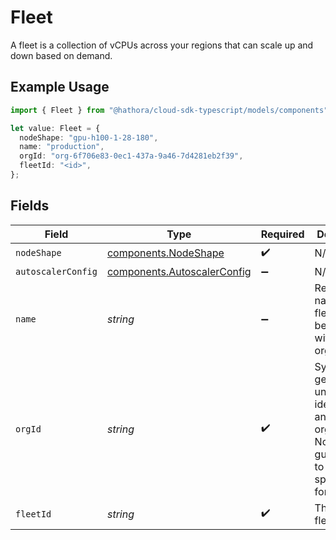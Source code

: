 # Fleet

A fleet is a collection of vCPUs across your regions that can scale up and down based on demand.

## Example Usage

```typescript
import { Fleet } from "@hathora/cloud-sdk-typescript/models/components";

let value: Fleet = {
  nodeShape: "gpu-h100-1-28-180",
  name: "production",
  orgId: "org-6f706e83-0ec1-437a-9a46-7d4281eb2f39",
  fleetId: "<id>",
};
```

## Fields

| Field                                                                                             | Type                                                                                              | Required                                                                                          | Description                                                                                       | Example                                                                                           |
| ------------------------------------------------------------------------------------------------- | ------------------------------------------------------------------------------------------------- | ------------------------------------------------------------------------------------------------- | ------------------------------------------------------------------------------------------------- | ------------------------------------------------------------------------------------------------- |
| `nodeShape`                                                                                       | [components.NodeShape](../../models/components/nodeshape.md)                                      | :heavy_check_mark:                                                                                | N/A                                                                                               |                                                                                                   |
| `autoscalerConfig`                                                                                | [components.AutoscalerConfig](../../models/components/autoscalerconfig.md)                        | :heavy_minus_sign:                                                                                | N/A                                                                                               |                                                                                                   |
| `name`                                                                                            | *string*                                                                                          | :heavy_minus_sign:                                                                                | Readable name for a fleet. Must be unique within an organization.                                 | production                                                                                        |
| `orgId`                                                                                           | *string*                                                                                          | :heavy_check_mark:                                                                                | System generated unique identifier for an organization. Not guaranteed to have a specific format. | org-6f706e83-0ec1-437a-9a46-7d4281eb2f39                                                          |
| `fleetId`                                                                                         | *string*                                                                                          | :heavy_check_mark:                                                                                | The id of the fleet.                                                                              |                                                                                                   |